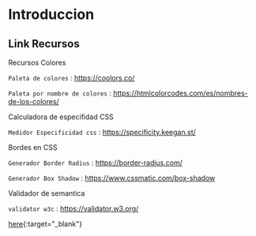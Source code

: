 # Introduccion

## Link Recursos

Recursos Colores 
  
  `Paleta de colores` : <https://coolors.co/>
  
  `Paleta por nombre de colores` : <https://htmlcolorcodes.com/es/nombres-de-los-colores/>

Calculadora de especifidad CSS

  `Medidor Especificidad css` : <https://specificity.keegan.st/>
  
Bordes en CSS

  `Generador Border Radius` : <https://border-radius.com/>

  `Generador Box Shadow` : <https://www.cssmatic.com/box-shadow>

Validador de semantica

  `validator w3c` : <https://validator.w3.org/>

[here](https://www.geeksforgeeks.org/){:target="_blank"}


